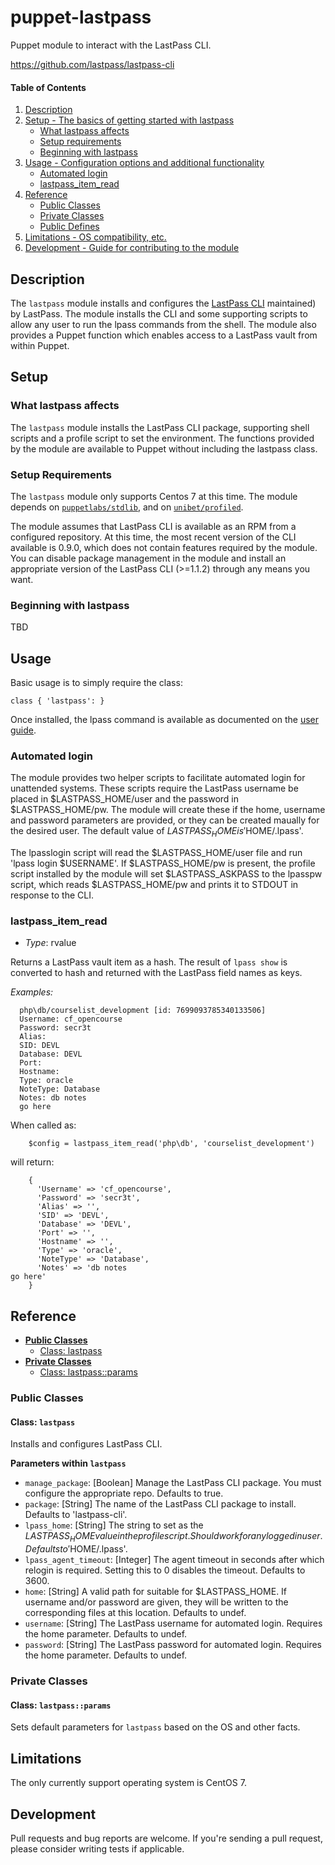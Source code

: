 # puppet-lastpass

Puppet module to interact with the LastPass CLI.

https://github.com/lastpass/lastpass-cli

#### Table of Contents

1. [Description](#description)
2. [Setup - The basics of getting started with lastpass](#setup)
    - [What lastpass affects](#what-lastpass-affects)
    - [Setup requirements](#setup-requirements)
    - [Beginning with lastpass](#beginning-with-lastpass)
3. [Usage - Configuration options and additional functionality](#usage)
    - [Automated login](#automated-login)
    - [lastpass_item_read](#lastpass_item_read)
4. [Reference](#reference)
    - [Public Classes](#public-classes)
    - [Private Classes](#private-classes)
    - [Public Defines](#public-defines)
5. [Limitations - OS compatibility, etc.](#limitations)
6. [Development - Guide for contributing to the module](#development)

## Description

The `lastpass` module installs and configures the [LastPass CLI](https://github.com/lastpass/lastpass-cli) maintained) by LastPass. The module installs the CLI and some supporting scripts to allow any user to run the lpass commands from the shell. The module also provides a Puppet function which enables access to a LastPass vault from within Puppet.

## Setup

### What lastpass affects

The `lastpass` module installs the LastPass CLI package, supporting shell scripts and a profile script to set the environment. The functions provided by the module are available to Puppet without including the lastpass class.

### Setup Requirements

The `lastpass` module only supports Centos 7 at this time. The module depends on [`puppetlabs/stdlib`](https://forge.puppetlabs.com/puppetlabs/stdlib), and on [`unibet/profiled`](https://forge.puppet.com/unibet/profiled).

The module assumes that LastPass CLI is available as an RPM from a configured repository. At this time, the most recent version of the CLI available is 0.9.0, which does not contain features required by the module. You can disable package management in the module and install an appropriate version of the LastPass CLI (>=1.1.2) through any means you want.

### Beginning with lastpass

TBD

## Usage

Basic usage is to simply require the class:
```puppet
class { 'lastpass': }

```

Once installed, the lpass command is available as documented on the [user guide](https://lastpass.github.io/lastpass-cli/lpass.1.html).

### Automated login

The module provides two helper scripts to facilitate automated login for unattended systems. These scripts require the LastPass username be placed in $LASTPASS_HOME/user and the password in $LASTPASS_HOME/pw. The module will create these if the home, username and password parameters are provided, or they can be created maually for the desired user. The default value of $LASTPASS_HOME is '$HOME/.lpass'.

The lpasslogin script will read the $LASTPASS_HOME/user file and run 'lpass login $USERNAME'. If $LASTPASS_HOME/pw is present, the profile script installed by the module will set $LASTPASS_ASKPASS to the lpasspw script, which reads $LASTPASS_HOME/pw and prints it to STDOUT in response to the CLI.

### lastpass_item_read

- *Type*: rvalue

Returns a LastPass vault item as a hash. The result of `lpass show` is converted to hash and returned with the LastPass field names as keys.

*Examples:*

```
  php\db/courselist_development [id: 7699093785340133506]
  Username: cf_opencourse
  Password: secr3t
  Alias: 
  SID: DEVL
  Database: DEVL
  Port: 
  Hostname: 
  Type: oracle
  NoteType: Database
  Notes: db notes
  go here
```

When called as:

```puppet
    $config = lastpass_item_read('php\db', 'courselist_development')
```

will return:

```puppet
    {
      'Username' => 'cf_opencourse',
      'Password' => 'secr3t',
      'Alias' => '',
      'SID' => 'DEVL',
      'Database' => 'DEVL',
      'Port' => '',
      'Hostname' => '',
      'Type' => 'oracle',
      'NoteType' => 'Database',
      'Notes' => 'db notes
go here'
    }
```


## Reference
 - [**Public Classes**](#public-classes)
    - [Class: lastpass](#class-lastpass)
 - [**Private Classes**](#private-classes)
    - [Class: lastpass::params](#class-lastpassparams)

### Public Classes

#### Class: `lastpass`

Installs and configures LastPass CLI.

**Parameters within `lastpass`**
- `manage_package`: [Boolean] Manage the LastPass CLI package. You must configure the appropriate repo. Defaults to true.
- `package`: [String] The name of the LastPass CLI package to install. Defaults to 'lastpass-cli'.
- `lpass_home`: [String] The string to set as the $LASTPASS_HOME value in the profile script. Should work for any logged in user. Defaults to '$HOME/.lpass'.
- `lpass_agent_timeout`: [Integer] The agent timeout in seconds after which relogin is required. Setting this to 0 disables the timeout. Defaults to 3600.
- `home`: [String] A valid path for suitable for $LASTPASS_HOME. If username and/or password are given, they will be written to the corresponding files at this location. Defaults to undef.
- `username`: [String] The LastPass username for automated login. Requires the home parameter. Defaults to undef.
- `password`: [String] The LastPass password for automated login. Requires the home parameter. Defaults to undef.

### Private Classes

#### Class: `lastpass::params`

Sets default parameters for `lastpass` based on the OS and other facts.

## Limitations

The only currently support operating system is CentOS 7.

## Development

Pull requests and bug reports are welcome. If you're sending a pull request, please consider
writing tests if applicable.
